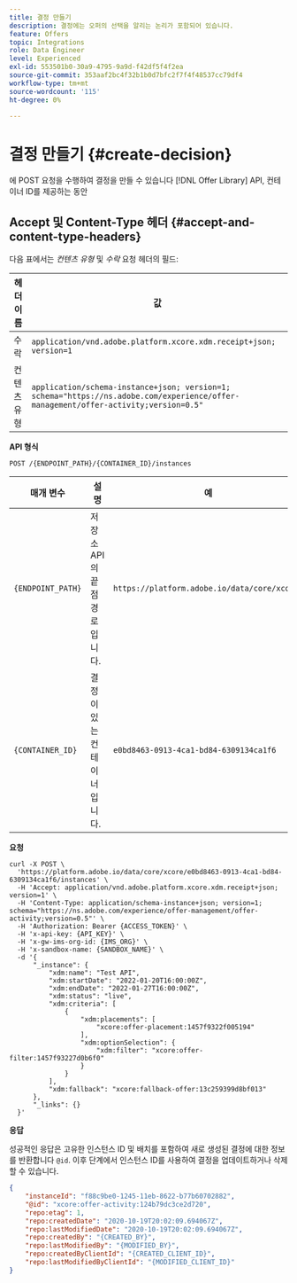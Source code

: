 ```yaml
---
title: 결정 만들기
description: 결정에는 오퍼의 선택을 알리는 논리가 포함되어 있습니다.
feature: Offers
topic: Integrations
role: Data Engineer
level: Experienced
exl-id: 553501b0-30a9-4795-9a9d-f42df5f4f2ea
source-git-commit: 353aaf2bc4f32b1b0d7bfc2f7f4f48537cc79df4
workflow-type: tm+mt
source-wordcount: '115'
ht-degree: 0%

---
```


# 결정 만들기 {#create-decision}

에 POST 요청을 수행하여 결정을 만들 수 있습니다 [!DNL Offer Library] API, 컨테이너 ID를 제공하는 동안

## Accept 및 Content-Type 헤더 {#accept-and-content-type-headers}

다음 표에서는 *컨텐츠 유형* 및 *수락* 요청 헤더의 필드:

| 헤더 이름 | 값 |
| ----------- | ----- |
| 수락 | `application/vnd.adobe.platform.xcore.xdm.receipt+json; version=1` |
| 컨텐츠 유형 | `application/schema-instance+json; version=1;  schema="https://ns.adobe.com/experience/offer-management/offer-activity;version=0.5"` |

**API 형식**

```http
POST /{ENDPOINT_PATH}/{CONTAINER_ID}/instances
```

| 매개 변수 | 설명 | 예 |
| --------- | ----------- | ------- |
| `{ENDPOINT_PATH}` | 저장소 API의 끝점 경로입니다. | `https://platform.adobe.io/data/core/xcore/` |
| `{CONTAINER_ID}` | 결정이 있는 컨테이너입니다. | `e0bd8463-0913-4ca1-bd84-6309134ca1f6` |

**요청**

```shell
curl -X POST \
  'https://platform.adobe.io/data/core/xcore/e0bd8463-0913-4ca1-bd84-6309134ca1f6/instances' \
  -H 'Accept: application/vnd.adobe.platform.xcore.xdm.receipt+json; version=1' \
  -H 'Content-Type: application/schema-instance+json; version=1;  schema="https://ns.adobe.com/experience/offer-management/offer-activity;version=0.5"' \
  -H 'Authorization: Bearer {ACCESS_TOKEN}' \
  -H 'x-api-key: {API_KEY}' \
  -H 'x-gw-ims-org-id: {IMS_ORG}' \
  -H 'x-sandbox-name: {SANDBOX_NAME}' \
  -d '{
      "_instance": {
          "xdm:name": "Test API",
          "xdm:startDate": "2022-01-20T16:00:00Z",
          "xdm:endDate": "2022-01-27T16:00:00Z",
          "xdm:status": "live",
          "xdm:criteria": [
              {
                  "xdm:placements": [
                      "xcore:offer-placement:1457f9322f005194"
                  ],
                  "xdm:optionSelection": {
                      "xdm:filter": "xcore:offer-filter:1457f93227d0b6f0"
                  }
              }
          ],
          "xdm:fallback": "xcore:fallback-offer:13c259399d8bf013"
      },
      "_links": {}
  }'
```

**응답**

성공적인 응답은 고유한 인스턴스 ID 및 배치를 포함하여 새로 생성된 결정에 대한 정보를 반환합니다 `@id`. 이후 단계에서 인스턴스 ID를 사용하여 결정을 업데이트하거나 삭제할 수 있습니다.

```json
{
    "instanceId": "f88c9be0-1245-11eb-8622-b77b60702882",
    "@id": "xcore:offer-activity:124b79dc3ce2d720",
    "repo:etag": 1,
    "repo:createdDate": "2020-10-19T20:02:09.694067Z",
    "repo:lastModifiedDate": "2020-10-19T20:02:09.694067Z",
    "repo:createdBy": "{CREATED_BY}",
    "repo:lastModifiedBy": "{MODIFIED_BY}",
    "repo:createdByClientId": "{CREATED_CLIENT_ID}",
    "repo:lastModifiedByClientId": "{MODIFIED_CLIENT_ID}"
}
```
